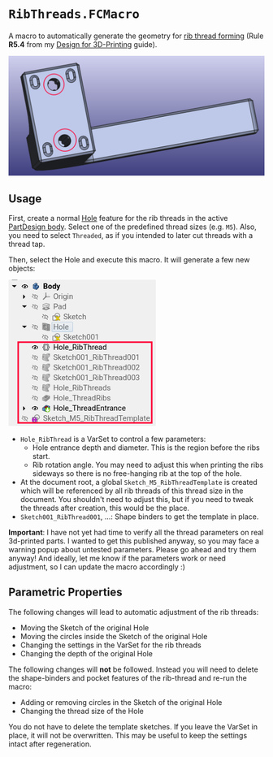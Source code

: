 `RibThreads.FCMacro`
====================
A macro to automatically generate the geometry for [rib thread forming][1]
(Rule **R5.4** from my [Design for 3D-Printing][2] guide).

![Example part with rib thread forming](./example-part.png)

## Usage
First, create a normal [Hole][3] feature for the rib threads in the active
[PartDesign body][4].  Select one of the predefined thread sizes (e.g. `M5`).
Also, you need to select `Threaded`, as if you intended to later cut threads
with a thread tap.

Then, select the Hole and execute this macro.  It will generate a few new objects:

![Feature tree after running the macro](./macro-features.png)

- `Hole_RibThread` is a VarSet to control a few parameters:
  * Hole entrance depth and diameter.  This is the region before the ribs start.
  * Rib rotation angle.  You may need to adjust this when printing the ribs
    sideways so there is no free-hanging rib at the top of the hole.
- At the document root, a global `Sketch_M5_RibThreadTemplate` is created which
  will be referenced by all rib threads of this thread size in the document.
  You shouldn't need to adjust this, but if you need to tweak the threads after
  creation, this would be the place.
- `Sketch001_RibThread001`, ...: Shape binders to get the template in place.

**Important**: I have not yet had time to verify all the thread parameters on
real 3d-printed parts.  I wanted to get this published anyway, so you may face
a warning popup about untested parameters.  Please go ahead and try them
anyway!  And ideally, let me know if the parameters work or need adjustment, so
I can update the macro accordingly :)

## Parametric Properties
The following changes will lead to automatic adjustment of the rib threads:

- Moving the Sketch of the original Hole
- Moving the circles inside the Sketch of the original Hole
- Changing the settings in the VarSet for the rib threads
- Changing the depth of the original Hole

The following changes will **not** be followed.  Instead you will need to
delete the shape-binders and pocket features of the rib-thread and re-run the
macro:

- Adding or removing circles in the Sketch of the original Hole
- Changing the thread size of the Hole

You do not have to delete the template sketches.  If you leave the VarSet in
place, it will not be overwritten.  This may be useful to keep the settings
intact after regeneration.

[1]: https://blog.rahix.de/design-for-3d-printing/#rib-thread-forming
[2]: https://blog.rahix.de/design-for-3d-printing/
[3]: https://wiki.freecad.org/PartDesign_Hole
[4]: https://wiki.freecad.org/PartDesign_Body
